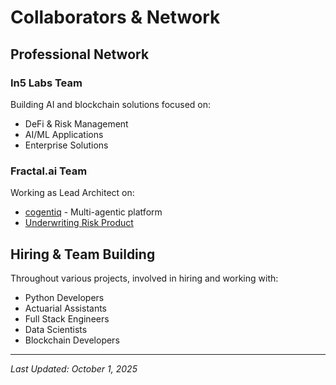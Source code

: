 # Collaborators & Network

## Professional Network

### In5 Labs Team
Building AI and blockchain solutions focused on:
- DeFi & Risk Management
- AI/ML Applications
- Enterprise Solutions

### Fractal.ai Team
Working as Lead Architect on:
- [cogentiq](./projects/cogentiq.md) - Multi-agentic platform
- [Underwriting Risk Product](./projects/underwriting-risk.md)

## Hiring & Team Building

Throughout various projects, involved in hiring and working with:
- Python Developers
- Actuarial Assistants
- Full Stack Engineers
- Data Scientists
- Blockchain Developers

---

*Last Updated: October 1, 2025*
